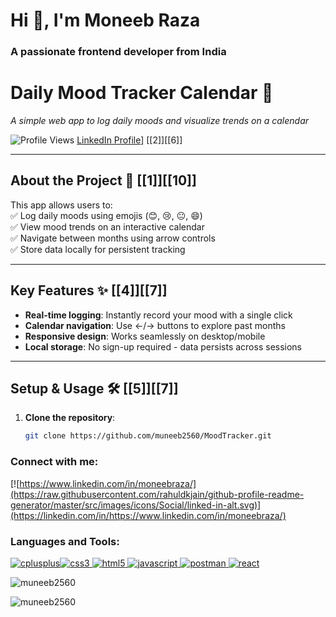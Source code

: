 Hi 👋, I'm Moneeb Raza
======================

### A passionate frontend developer from India

# Daily Mood Tracker Calendar 🌟  
*A simple web app to log daily moods and visualize trends on a calendar*  

![Profile Views](https://komarev.com/ghpvc/?username=muneeb2560&label=Profile%20views&color=0e75b6&style=flat "Profile Views")
[LinkedIn Profile](https://www.linkedin.com/in/moneebraza/)] [[2]][[6]]

---

## About the Project 🚀 [[1]][[10]]  
This app allows users to:  
✅ Log daily moods using emojis (😊, 😢, 😐, 😄)  
✅ View mood trends on an interactive calendar  
✅ Navigate between months using arrow controls  
✅ Store data locally for persistent tracking  

---

## Key Features ✨ [[4]][[7]]  
- **Real-time logging**: Instantly record your mood with a single click  
- **Calendar navigation**: Use ←/→ buttons to explore past months  
- **Responsive design**: Works seamlessly on desktop/mobile  
- **Local storage**: No sign-up required - data persists across sessions  

---

## Setup & Usage 🛠️ [[5]][[7]]  
1. **Clone the repository**:  
   ```bash  
   git clone https://github.com/muneeb2560/MoodTracker.git  

### Connect with me:

[![https://www.linkedin.com/in/moneebraza/](https://raw.githubusercontent.com/rahuldkjain/github-profile-readme-generator/master/src/images/icons/Social/linked-in-alt.svg)](https://linkedin.com/in/https://www.linkedin.com/in/moneebraza/)

### Languages and Tools:

 [![cplusplus](https://raw.githubusercontent.com/devicons/devicon/master/icons/cplusplus/cplusplus-original.svg)](https://www.w3schools.com/cpp/)[![css3](https://raw.githubusercontent.com/devicons/devicon/master/icons/css3/css3-original-wordmark.svg) ](https://www.w3schools.com/css/)[![html5](https://raw.githubusercontent.com/devicons/devicon/master/icons/html5/html5-original-wordmark.svg) ](https://www.w3.org/html/)[![javascript](https://raw.githubusercontent.com/devicons/devicon/master/icons/javascript/javascript-original.svg) ](https://developer.mozilla.org/en-US/docs/Web/JavaScript)[![postman](https://www.vectorlogo.zone/logos/getpostman/getpostman-icon.svg) ](https://postman.com)[![react](https://raw.githubusercontent.com/devicons/devicon/master/icons/react/react-original-wordmark.svg)](https://reactjs.org/)

![muneeb2560](https://github-readme-stats.vercel.app/api/top-langs?username=muneeb2560&show_icons=true&locale=en&layout=compact)

![muneeb2560](https://github-readme-streak-stats.herokuapp.com/?user=muneeb2560&)
